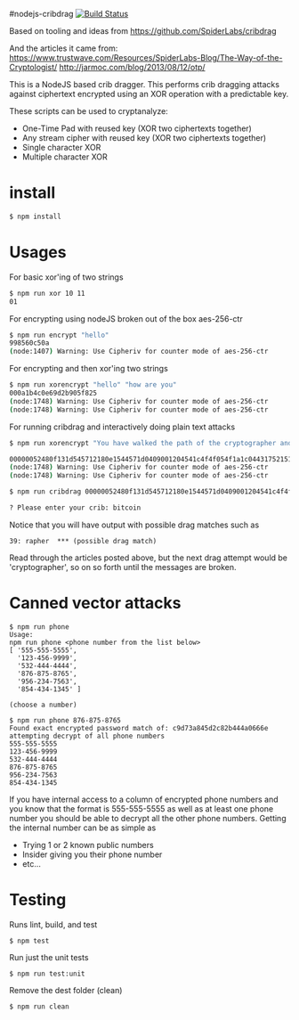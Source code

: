 #nodejs-cribdrag
[![Build Status](https://travis-ci.org/FrankHassanabad/nodejs-cribdrag.svg?branch=master)](https://travis-ci.org/FrankHassanabad/nodejs-cribdrag)

Based on tooling and ideas from
https://github.com/SpiderLabs/cribdrag

And the articles it came from:
https://www.trustwave.com/Resources/SpiderLabs-Blog/The-Way-of-the-Cryptologist/
http://jarmoc.com/blog/2013/08/12/otp/

This is a NodeJS based crib dragger. This performs crib dragging attacks against ciphertext encrypted using an XOR operation with a predictable key.

These scripts can be used to cryptanalyze:

* One-Time Pad with reused key (XOR two ciphertexts together)
* Any stream cipher with reused key (XOR two ciphertexts together)
* Single character XOR
* Multiple character XOR

# install
```js
$ npm install
```

# Usages

For basic xor'ing of two strings

```sh
$ npm run xor 10 11
01
```

For encrypting using nodeJS broken out of the box aes-256-ctr

```sh
$ npm run encrypt "hello"
998560c50a
(node:1407) Warning: Use Cipheriv for counter mode of aes-256-ctr
```

For encrypting and then xor'ing two strings

```sh
$ npm run xorencrypt "hello" "how are you"
000a1b4c0e69d2b905f825
(node:1748) Warning: Use Cipheriv for counter mode of aes-256-ctr
(node:1748) Warning: Use Cipheriv for counter mode of aes-256-ctr
```

For running cribdrag and interactively doing plain text attacks

```sh
$ npm run xorencrypt "You have walked the path of the cryptographer and you are ready for further information. Congrats...." "Your next step will be to contact lawl.bitcoin@gmail.com to receive the next phase of the challenge."

00000052480f131d545712180e1544571d0409001204541c4f4f054f1a1c0443175215110303491008040b0a1b4e2109094110035b430e1f45541d4513011a450f191700121d175406000a54491e0e0e0108411b0f4f1a4645630c06061e0d111d494b0064
(node:1748) Warning: Use Cipheriv for counter mode of aes-256-ctr
(node:1748) Warning: Use Cipheriv for counter mode of aes-256-ctr

$ npm run cribdrag 00000052480f131d545712180e1544571d0409001204541c4f4f054f1a1c0443175215110303491008040b0a1b4e2109094110035b430e1f45541d4513011a450f191700121d175406000a54491e0e0e0108411b0f4f1a4645630c06061e0d111d494b0064

? Please enter your crib: bitcoin
```

Notice that you will have output with possible drag matches such as

```
39: rapher  *** (possible drag match)
```

Read through the articles posted above, but the next drag attempt
would be 'cryptographer', so on so forth until the messages are
broken.

# Canned vector attacks

```
$ npm run phone
Usage:
npm run phone <phone number from the list below>
[ '555-555-5555',
  '123-456-9999',
  '532-444-4444',
  '876-875-8765',
  '956-234-7563',
  '854-434-1345' ]

(choose a number)

$ npm run phone 876-875-8765
Found exact encrypted password match of: c9d73a845d2c82b444a0666e attempting decrypt of all phone numbers
555-555-5555
123-456-9999
532-444-4444
876-875-8765
956-234-7563
854-434-1345
```

If you have internal access to a column of encrypted phone numbers and
you know that the format is 555-555-5555 as well as at least one phone number
you should be able to decrypt all the other phone numbers.
Getting the internal number can be as simple as
  * Trying 1 or 2 known public numbers
  * Insider giving you their phone number
  * etc...

# Testing

Runs lint, build, and test

```
$ npm test
```

Run just the unit tests

```
$ npm run test:unit
```

Remove the dest folder (clean)

```
$ npm run clean
```